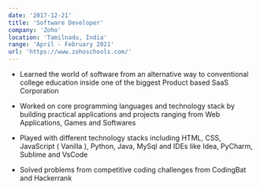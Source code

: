 ```yaml
---
date: '2017-12-21'
title: 'Software Developer'
company: 'Zoho'
location: 'Tamilnadu, India'
range: 'April - February 2021'
url: 'https://www.zohoschools.com/'
---
```


- Learned the world of software from an alternative way to conventional college education inside one of the biggest Product based SaaS Corporation

- Worked on core programming languages and technology stack by building practical applications and projects ranging from Web Applications, Games and Softwares

- Played with different technology stacks including HTML, CSS, JavaScript ( Vanilla ), Python, Java, MySql and IDEs like Idea, PyCharm, Sublime and VsCode

- Solved problems from competitive coding challenges from CodingBat and Hackerrank
